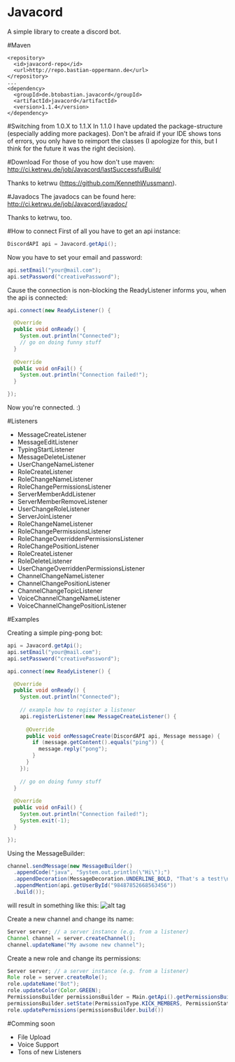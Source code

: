 # Javacord
A simple library to create a discord bot.

#Maven
```
<repository>
  <id>javacord-repo</id>
  <url>http://repo.bastian-oppermann.de</url>
</repository>
...
<dependency>
  <groupId>de.btobastian.javacord</groupId>
  <artifactId>javacord</artifactId>
  <version>1.1.4</version>
</dependency>
```

#Switching from 1.0.X to 1.1.X
In 1.1.0 I have updated the package-structure (especially adding more packages). Don't be afraid if your IDE shows tons of errors, you only have to reimport the classes (I apologize for this, but I think for the future it was the right decision).

#Download
For those of you how don't use maven: http://ci.ketrwu.de/job/Javacord/lastSuccessfulBuild/

Thanks to ketrwu (https://github.com/KennethWussmann).

#Javadocs
The javadocs can be found here: http://ci.ketrwu.de/job/Javacord/javadoc/

Thanks to ketrwu, too.

#How to connect
First of all you have to get an api instance:
```java
DiscordAPI api = Javacord.getApi();
```
Now you have to set your email and password:
```java
api.setEmail("your@mail.com");
api.setPassword("creativePassword");
```
Cause the connection is non-blocking the ReadyListener informs you, when the api is connected:
```java
api.connect(new ReadyListener() {

  @Override
  public void onReady() {
    System.out.println("Connected");
    // go on doing funny stuff
  }
  
  @Override
  public void onFail() {
    System.out.println("Connection failed!");
  }

});
```
Now you're connected. :)

#Listeners
- MessageCreateListener
- MessageEditListener
- TypingStartListener
- MessageDeleteListener
- UserChangeNameListener
- RoleCreateListener
- RoleChangeNameListener
- RoleChangePermissionsListener
- ServerMemberAddListener
- ServerMemberRemoveListener
- UserChangeRoleListener
- ServerJoinListener
- RoleChangeNameListener
- RoleChangePermissionsListener
- RoleChangeOverriddenPermissionsListener
- RoleChangePositionListener
- RoleCreateListener
- RoleDeleteListener
- UserChangeOverriddenPermissionsListener
- ChannelChangeNameListener
- ChannelChangePositionListener
- ChannelChangeTopicListener
- VoiceChannelChangeNameListener
- VoiceChannelChangePositionListener

#Examples

Creating a simple ping-pong bot:
```java
api = Javacord.getApi();
api.setEmail("your@mail.com");
api.setPassword("creativePassword");

api.connect(new ReadyListener() {

  @Override
  public void onReady() {
    System.out.println("Connected");
    
    // example how to register a listener
    api.registerListener(new MessageCreateListener() {
 
      @Override
      public void onMessageCreate(DiscordAPI api, Message message) {
        if (message.getContent().equals("ping")) {
          message.reply("pong");
        }
      }
    });
    
    // go on doing funny stuff
  }
  
  @Override
  public void onFail() {
    System.out.println("Connection failed!");
    System.exit(-1);
  }

});
```

Using the MessageBuilder:
```java
channel.sendMessage(new MessageBuilder()
  .appendCode("java", "System.out.println(\"Hi\");")
  .appendDecoration(MessageDecoration.UNDERLINE_BOLD, "That's a test!\n")
  .appendMention(api.getUserById("98487852668563456"))
  .build());
```
will result in something like this:
![alt tag](http://screenshots.bastian-oppermann.de/01.01.2016-15-44-23.png)

Create a new channel and change its name:
```java
Server server; // a server instance (e.g. from a listener)
Channel channel = server.createChannel();
channel.updateName("My awsome new channel");
```

Create a new role and change its permissions:
```java
Server server; // a server instance (e.g. from a listener)
Role role = server.createRole();
role.updateName("Bot");
role.updateColor(Color.GREEN);
PermissionsBuilder permissionsBuilder = Main.getApi().getPermissionsBuilder(role.getPermission());
permissionsBuilder.setState(PermissionType.KICK_MEMBERS, PermissionState.ALLOWED);
role.updatePermissions(permissionsBuilder.build())
```

#Comming soon

- File Upload
- Voice Support
- Tons of new Listeners
